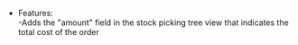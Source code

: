   - Features:  
    \-Adds the "amount" field in the stock picking tree view that
    indicates the total cost of the order
